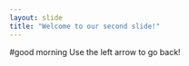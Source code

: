 ```yaml
---
layout: slide
title: "Welcome to our second slide!"
---
```

#good morning
Use the left arrow to go back!
